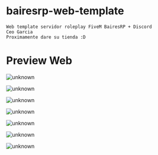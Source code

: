 # bairesrp-web-template

```
Web template servidor roleplay FiveM BairesRP + Discord
Ceo Garcia
Proximamente dare su tienda :D
```

# Preview Web

![unknown](https://user-images.githubusercontent.com/70555673/164873551-7bf87ea1-571c-42ef-b8f0-6c3369db53f9.png)

![unknown](https://user-images.githubusercontent.com/70555673/164873558-d56120ba-ba00-4bcc-8079-69d27e93b850.png)

![unknown](https://user-images.githubusercontent.com/70555673/164873561-4667f510-cf9a-4fc8-9b7c-d730926b821f.png)

![unknown](https://user-images.githubusercontent.com/70555673/164873565-cebf5aea-506c-4e9a-8d4e-583f6039b479.png)

![unknown](https://user-images.githubusercontent.com/70555673/164873568-8838f656-1491-4a26-a89e-a982b6522401.png)

![unknown](https://user-images.githubusercontent.com/70555673/164873572-247f790e-8a58-4ab9-8331-e9b48b370317.png)

![unknown](https://user-images.githubusercontent.com/70555673/164873578-ab91ad21-e7dc-4484-af79-e3bf2d1413c1.png)

